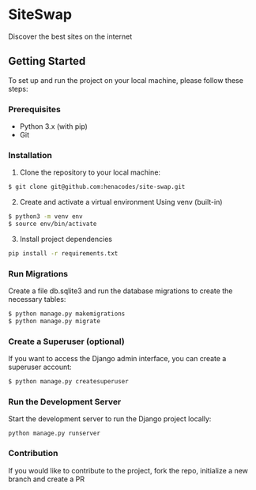 # SiteSwap

Discover the best sites on the internet

## Getting Started

To set up and run the project on your local machine, please follow these steps:

### Prerequisites

- Python 3.x (with pip)
- Git

### Installation

1. Clone the repository to your local machine:

```bash
$ git clone git@github.com:henacodes/site-swap.git

```

2. Create and activate a virtual environment
   Using venv (built-in)

```bash
$ python3 -m venv env
$ source env/bin/activate

```

3. Install project dependencies

```bash
pip install -r requirements.txt
```

### Run Migrations

Create a file db.sqlite3 and run the database migrations to create the necessary tables:

```bash
$ python manage.py makemigrations
$ python manage.py migrate

```

### Create a Superuser (optional)

If you want to access the Django admin interface, you can create a superuser account:

```bash
$ python manage.py createsuperuser
```

### Run the Development Server

Start the development server to run the Django project locally:

```
python manage.py runserver

```

### Contribution

If you would like to contribute to the project, fork the repo, initialize a new branch and create a PR
